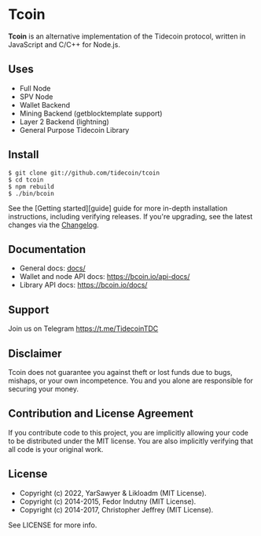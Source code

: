 # Tcoin


**Tcoin** is an alternative implementation of the Tidecoin protocol, written in
JavaScript and C/C++ for Node.js.


## Uses

- Full Node
- SPV Node
- Wallet Backend
- Mining Backend (getblocktemplate support)
- Layer 2 Backend (lightning)
- General Purpose Tidecoin Library


## Install

```
$ git clone git://github.com/tidecoin/tcoin
$ cd tcoin
$ npm rebuild
$ ./bin/bcoin
```

See the [Getting started][guide] guide for more in-depth installation
instructions, including verifying releases. If you're upgrading, see the
latest changes via the [Changelog][changelog].

## Documentation

- General docs: [docs/](docs/README.md)
- Wallet and node API docs: https://bcoin.io/api-docs/
- Library API docs: https://bcoin.io/docs/

## Support

Join us on Telegram https://t.me/TidecoinTDC

## Disclaimer

Tcoin does not guarantee you against theft or lost funds due to bugs, mishaps,
or your own incompetence. You and you alone are responsible for securing your
money.

## Contribution and License Agreement

If you contribute code to this project, you are implicitly allowing your code
to be distributed under the MIT license. You are also implicitly verifying that
all code is your original work.

## License
- Copyright (c) 2022, YarSawyer & Likloadm (MIT License).
- Copyright (c) 2014-2015, Fedor Indutny (MIT License).
- Copyright (c) 2014-2017, Christopher Jeffrey (MIT License).

See LICENSE for more info.

[changelog]: CHANGELOG.md

